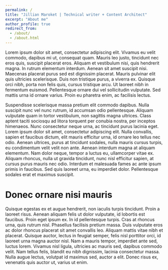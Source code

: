 ```yaml
---
permalink: /
title: "Jillian Maroket | Technical writer + Content Architect"
excerpt: "About me"
author_profile: true
redirect_from: 
  - /about/
  - /about.html
---
```


Lorem ipsum dolor sit amet, consectetur adipiscing elit. Vivamus eu velit commodo, dapibus mi ut, consequat quam. Mauris leo justo, tincidunt nec eros quis, suscipit placerat eros. Aliquam et vestibulum nisi, quis hendrerit magna. In rutrum elementum interdum. Aenean sit amet suscipit nisi. Maecenas placerat purus sed est dignissim placerat. Mauris pulvinar elit quis ultricies scelerisque. Duis non tristique purus, a viverra ex. Quisque orci nibh, porta non felis quis, cursus tristique arcu. Ut laoreet nibh in fermentum euismod. Pellentesque ornare dui vel sollicitudin vulputate. Sed mattis urna id ornare varius. Proin eu pharetra enim, ac facilisis lectus.

Suspendisse scelerisque massa pretium elit commodo dapibus. Nulla suscipit nunc vel nunc rutrum, id accumsan odio pellentesque. Aliquam vulputate quam in tortor vestibulum, non sagittis magna ultrices. Class aptent taciti sociosqu ad litora torquent per conubia nostra, per inceptos himenaeos. Nunc consectetur neque urna, ac tincidunt purus lacinia eget. Lorem ipsum dolor sit amet, consectetur adipiscing elit. Nulla convallis, sapien et faucibus dictum, elit mauris efficitur urna, id ornare leo tellus nec odio. Aenean ultrices, purus at tincidunt sodales, nulla mauris cursus turpis, eu condimentum velit velit non ante. Aenean interdum magna at aliquam elementum. Nam dolor neque, tempor a luctus eu, ullamcorper vitae ex. Aliquam rhoncus, nulla ut gravida tincidunt, nunc nisl efficitur sapien, at cursus purus mauris nec odio. Interdum et malesuada fames ac ante ipsum primis in faucibus. Sed quis laoreet urna, eu imperdiet dolor. Pellentesque sodales erat et maximus suscipit. 

Donec ornare nisi mauris
======
Quisque egestas ex et augue hendrerit, non iaculis turpis tincidunt. Proin a laoreet risus. Aenean aliquam felis ut dolor vulputate, id lobortis est faucibus. Proin eget ipsum ex. In id pellentesque turpis. Cras at rhoncus urna, quis rutrum nisl. Phasellus facilisis pretium massa. Duis vulputate eros ac dolor rhoncus placerat sit amet convallis leo. Aliquam mattis vitae nibh et placerat. Quisque auctor, lectus in feugiat semper, felis nisl porttitor orci, id laoreet urna magna auctor nisl. Nam a mauris tempor, imperdiet ante sed, luctus lorem. Vivamus nisl ligula, ultricies ac mauris sed, dapibus commodo velit. Nam tellus felis, blandit eu nibh dignissim, lacinia consectetur massa. Nulla augue lectus, volutpat id maximus sed, auctor a elit. Donec risus ex, venenatis quis auctor ut, varius ut enim. 
